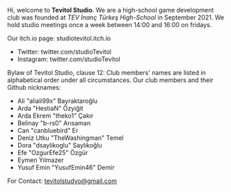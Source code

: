 Hi, welcome to **Tevitol Studio**. We are a high-school game development club was founded at *TEV İnanç Türkeş High-School* in September 2021. We hold studio meetings once a week between 14:00 and 16:00 on fridays.

Our itch.io page: studiotevitol.itch.io
- Twitter: twitter.com/studioTevitol
- Instagram: twitter.com/studioTevitol

Bylaw of Tevitol Studio, clause 12: Club members' names are listed in alphabetical order under all circumstances.
Our club members and their Github nicknames:

- Ali "aliali99x" Bayraktaroğlu
- Arda "HestiaN" Özyiğit
- Arda Ekrem "theko1"	Çakır
- Belinay	"b-rs0" Arısaman 
- Can "canbluebird" Er
- Deniz Utku "TheWashingman" Temel
- Dora "dsaylikoglu" Saylıkoğlu
- Efe "OzgurEfe25"	Özgür
- Eymen Yılmazer
- Yusuf Emin "YusufEmin46" Demir

For Contact: tevitolstudyo@gmail.com

